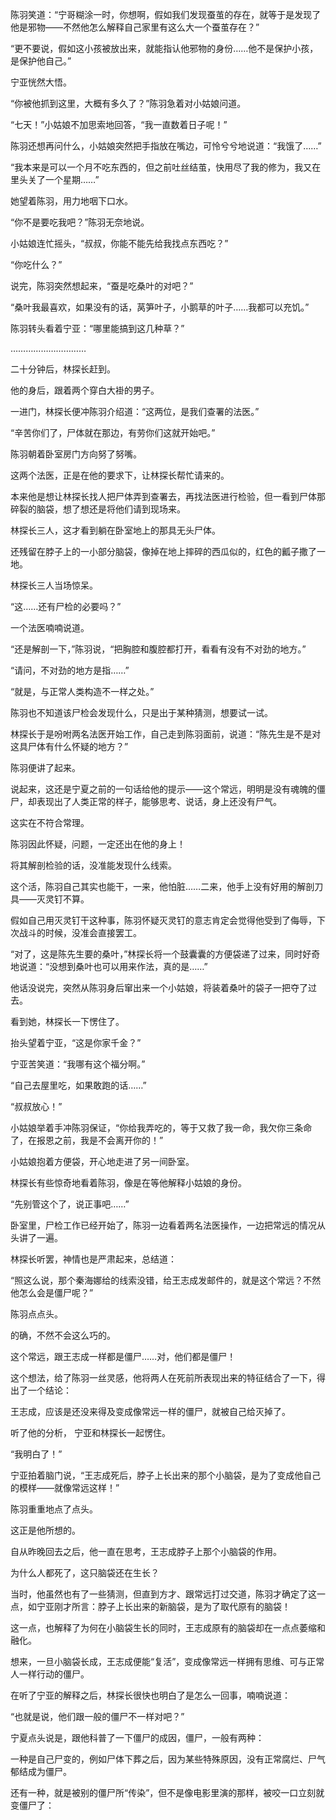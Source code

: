 陈羽笑道：“宁哥糊涂一时，你想啊，假如我们发现蚕茧的存在，就等于是发现了他是邪物——不然他怎么解释自己家里有这么大一个蚕茧存在？”

“更不要说，假如这小孩被放出来，就能指认他邪物的身份……他不是保护小孩，是保护他自己。”

宁亚恍然大悟。

“你被他抓到这里，大概有多久了？”陈羽急着对小姑娘问道。

“七天！”小姑娘不加思索地回答，“我一直数着日子呢！”

陈羽还想再问什么，小姑娘突然把手指放在嘴边，可怜兮兮地说道：“我饿了……”

“我本来是可以一个月不吃东西的，但之前吐丝结茧，快用尽了我的修为，我又在里头关了一个星期……”

她望着陈羽，用力地咽下口水。

“你不是要吃我吧？”陈羽无奈地说。

小姑娘连忙摇头，“叔叔，你能不能先给我找点东西吃？”

“你吃什么？”

说完，陈羽突然想起来，“蚕是吃桑叶的对吧？”

“桑叶我最喜欢，如果没有的话，莴笋叶子，小鹅草的叶子……我都可以充饥。”

陈羽转头看着宁亚：“哪里能搞到这几种草？”

…………………………

二十分钟后，林探长赶到。

他的身后，跟着两个穿白大褂的男子。

一进门，林探长便冲陈羽介绍道：“这两位，是我们查署的法医。”

“辛苦你们了，尸体就在那边，有劳你们这就开始吧。”

陈羽朝着卧室房门方向努了努嘴。

这两个法医，正是在他的要求下，让林探长帮忙请来的。

本来他是想让林探长找人把尸体弄到查署去，再找法医进行检验，但一看到尸体那碎裂的脑袋，想了想还是将他们请到现场来。

林探长三人，这才看到躺在卧室地上的那具无头尸体。

还残留在脖子上的一小部分脑袋，像掉在地上摔碎的西瓜似的，红色的瓤子撒了一地。

林探长三人当场惊呆。

“这……还有尸检的必要吗？”

一个法医喃喃说道。

“还是解剖一下，”陈羽说，“把胸腔和腹腔都打开，看看有没有不对劲的地方。”

“请问，不对劲的地方是指……”

“就是，与正常人类构造不一样之处。”

陈羽也不知道该尸检会发现什么，只是出于某种猜测，想要试一试。

林探长于是吩咐两名法医开始工作，自己走到陈羽面前，说道：“陈先生是不是对这具尸体有什么怀疑的地方？”

陈羽便讲了起来。

说起来，这还是宁夏之前的一句话给他的提示——这个常远，明明是没有魂魄的僵尸，却表现出了人类正常的样子，能够思考、说话，身上还没有尸气。

这实在不符合常理。

陈羽因此怀疑，问题，一定还出在他的身上！

将其解剖检验的话，没准能发现什么线索。

这个活，陈羽自己其实也能干，一来，他怕脏……二来，他手上没有好用的解剖刀具——灭灵钉不算。

假如自己用灭灵钉干这种事，陈羽怀疑灭灵钉的意志肯定会觉得他受到了侮辱，下次战斗的时候，没准会直接罢工。

“对了，这是陈先生要的桑叶，”林探长将一个鼓囊囊的方便袋递了过来，同时好奇地说道：“没想到桑叶也可以用来作法，真的是……”

他话没说完，突然从陈羽身后窜出来一个小姑娘，将装着桑叶的袋子一把夺了过去。

看到她，林探长一下愣住了。

抬头望着宁亚，“这是你家千金？”

宁亚苦笑道：“我哪有这个福分啊。”

“自己去屋里吃，如果敢跑的话……”

“叔叔放心！”

小姑娘举着手冲陈羽保证，“你给我弄吃的，等于又救了我一命，我欠你三条命了，在报恩之前，我是不会离开你的！”

小姑娘抱着方便袋，开心地走进了另一间卧室。

林探长有些惊奇地看着陈羽，像是在等他解释小姑娘的身份。

“先别管这个了，说正事吧……”

卧室里，尸检工作已经开始了，陈羽一边看着两名法医操作，一边把常远的情况从头讲了一遍。

林探长听罢，神情也是严肃起来，总结道：

“照这么说，那个秦海娜给的线索没错，给王志成发邮件的，就是这个常远？不然他怎么会是僵尸呢？”

陈羽点点头。

的确，不然不会这么巧的。

这个常远，跟王志成一样都是僵尸……对，他们都是僵尸！

这个想法，给了陈羽一丝灵感，他将两人在死前所表现出来的特征结合了一下，得出了一个结论：

王志成，应该是还没来得及变成像常远一样的僵尸，就被自己给灭掉了。

听了他的分析， 宁亚和林探长一起愣住。

“我明白了！”

宁亚拍着脑门说，“王志成死后，脖子上长出来的那个小脑袋，是为了变成他自己的模样——就像常远这样！”

陈羽重重地点了点头。

这正是他所想的。

自从昨晚回去之后，他一直在思考，王志成脖子上那个小脑袋的作用。

为什么人都死了，这只脑袋还在生长？

当时，他虽然也有了一些猜测，但直到方才、跟常远打过交道，陈羽才确定了这一点，如宁亚刚才所言：脖子上长出来的新脑袋，是为了取代原有的脑袋！

这一点，也解释了为何在小脑袋生长的同时，王志成原有的脑袋却在一点点萎缩和融化。

想来，一旦小脑袋长成，王志成便能“复活”，变成像常远一样拥有思维、可与正常人一样行动的僵尸。

在听了宁亚的解释之后，林探长很快也明白了是怎么一回事，喃喃说道：

“也就是说，他们跟一般的僵尸不一样对吧？”

宁夏点头说是，跟他科普了一下僵尸的成因，僵尸，一般有两种：

一种是自己尸变的，例如尸体下葬之后，因为某些特殊原因，没有正常腐烂、尸气郁结成为僵尸。

还有一种，就是被别的僵尸所“传染”，但不是像电影里演的那样，被咬一口立刻就变僵尸了：
